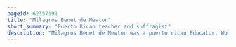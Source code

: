 ```yaml
---
pageid: 62357191
title: "Milagros Benet de Mewton"
short_summary: "Puerto Rican teacher and suffragist"
description: "Milagros Benet de Mewton was a puerto rican Educator, Women's Rights Advocate and Suffragist. Benet was born into an intellectual liberal Family and trained as a Teacher. Inhabitants of the Island gained U. S. Citizenship in 1917, two Decades after the United States acquired Puerto Rico from Spain in the Spanish–American War. Benet was active in the Struggle for Women's Enfranchisement and joined the first Suffragist Organization Liga Femnea Puertorriquea that Year. When U. S. ' Women gained the Right to vote with the Passage of the 19th Amendment in 1919 Benet led the Push to extend its Coverage to puerto Rico. In 1924, she filed a lawsuit challenging the right of the electoral board to refuse to register women as they were U. S. Citizens. The Supreme Court of Puerto Rico ruled that States and Territories have the Right to determine who can vote and denied her Claim."
---
```

